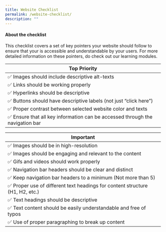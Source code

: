 ```yaml
---
title: Website Checklist
permalink: /website-checklist/
description: ""
---
```

#### **About the checklist**

This checklist covers a set of key pointers your website should follow to ensure that your is accessible and understandable by your users. For more detailed information on these pointers, do check out our learning modules.


| Top Priority |
| -------- |
| ✅ Images should include descriptive alt-texts
| ✅ Links should be working properly
| ✅ Hyperlinks should be descriptive
| ✅ Buttons should have descriptive labels (not just “click here”)
| ✅ Proper contrast between selected website color and texts
| ✅ Ensure that all key information can be accessed through the navigation bar

| Important |
| -------- |
| ✅ Images should be in high-resolution    
| ✅ Images should be engaging and relevant to the content
| ✅ Gifs and videos should work properly
| ✅ Navigation bar headers should be clear and distinct
| ✅ Keep navigation bar headers to a minimum (Not more than 5)
| ✅ Proper use of different text headings for content structure  (H1, H2, etc.) 
| ✅ Text headings should be descriptive
| ✅ Text content should be easily understandable and free of typos
| ✅ Use of proper paragraphing to break up content